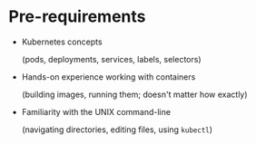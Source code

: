 # Pre-requirements

- Kubernetes concepts

  (pods, deployments, services, labels, selectors)

- Hands-on experience working with containers

  (building images, running them; doesn't matter how exactly)

- Familiarity with the UNIX command-line

  (navigating directories, editing files, using `kubectl`)
